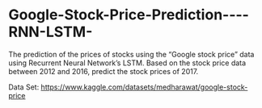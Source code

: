 # Google-Stock-Price-Prediction----RNN-LSTM-

The prediction of the prices of stocks using the “Google stock price” data using Recurrent Neural Network’s LSTM.
Based on the stock price data between 2012 and 2016, predict the stock prices of 2017.

Data Set: https://www.kaggle.com/datasets/medharawat/google-stock-price
